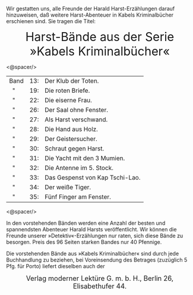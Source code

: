 Wir gestatten uns, alle Freunde der Harald Harst-Erzählungen darauf
hinzuweisen, daß weitere Harst-Abenteuer in Kabels Kriminalbücher erschienen
sind. Sie tragen die Titel:

<div style="font-size: xx-large; text-align: center;">
Harst-Bände aus der Serie<br/>
»Kabels Kriminalbücher«</div>

<@spacer/>

<table style="table-layout:fixed;">
<tr><td>Band</td><td>13:</td><td>Der Klub der Toten.</td></tr>
<tr><td>&nbsp;&nbsp;"</td><td>19:</td><td>Die roten Briefe.</td></tr>
<tr><td>&nbsp;&nbsp;"</td><td>22:</td><td>Die eiserne Frau.</td></tr>
<tr><td>&nbsp;&nbsp;"</td><td>26:</td><td>Der Saal ohne Fenster.</td></tr>
<tr><td>&nbsp;&nbsp;"</td><td>27:</td><td>Als Harst verschwand.</td></tr>
<tr><td>&nbsp;&nbsp;"</td><td>28:</td><td>Die Hand aus Holz.</td></tr>
<tr><td>&nbsp;&nbsp;"</td><td>29:</td><td>Der Geistersucher.</td></tr>
<tr><td>&nbsp;&nbsp;"</td><td>30:</td><td>Schraut gegen Harst.</td></tr>
<tr><td>&nbsp;&nbsp;"</td><td>31:</td><td>Die Yacht mit den 3 Mumien.</td></tr>
<tr><td>&nbsp;&nbsp;"</td><td>32:</td><td>Die Antenne im 5. Stock.</td></tr>
<tr><td>&nbsp;&nbsp;"</td><td>33:</td><td>Das Gespenst von Kap Tschi-Lao.</td></tr>
<tr><td>&nbsp;&nbsp;"</td><td>34:</td><td>Der weiße Tiger.</td></tr>
<tr><td>&nbsp;&nbsp;"</td><td>35:</td><td>Fünf Finger am Fenster.</td></tr>
</table>

<@spacer/>

In den vorstehenden Bänden werden eine Anzahl der besten und spannendsten
Abenteuer Harald Harsts veröffentlicht. Wir können die Freunde unserer
»Detektiv«-Erzählungen nur raten, sich diese Bände zu besorgen. Preis des 96
Seiten starken Bandes nur 40 Pfennige.

Die vorstehenden Bände aus »Kabels Kriminalbücher« sind durch jede Buchhandlung
zu beziehen, bei Voreinsendung des Betrages (zuzüglich 5 Pfg. für Porto)
liefert dieselben auch der

<div style="font-size: large; text-align: center;">Verlag moderner Lektüre G.&nbsp;m.&nbsp;b.&nbsp;H., Berlin 26, Elisabethufer 44.</div>


